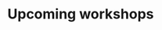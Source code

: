 ---
title: Upcoming workshops
layout: workshops
data_source: https://feeds.carpentries.org/swc_upcoming_workshops.json
---